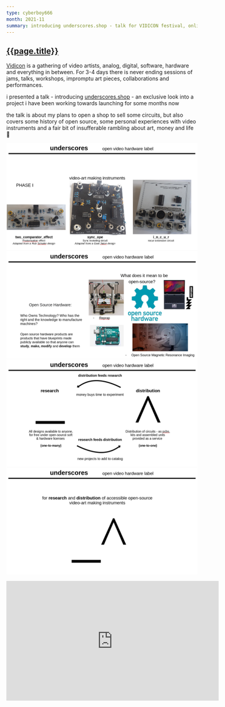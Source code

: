```yaml
---
type: cyberboy666
month: 2021-11
summary: introducing underscores.shop - talk for VIDICON festival, online
---
```


## [ {{page.title}} ]({{page.url}})

[Vidicon](https://vidicon.org/) is a gathering of video artists, analog, digital, software, hardware and everything in between. For 3-4 days there is never ending sessions of jams, talks, workshops, impromptu art pieces, collaborations and performances.

i presented a talk - introducing [underscores.shop](https://underscores.shop) - an exclusive look into a project i have been working towards launching for some months now

the talk is about my plans to open a shop to sell some circuits, but also covers some history of open source, some personal experiences with video instruments and a fair bit of insufferable rambling about art, money and life 🙊


![image](/images/cyberboy666/underscores.shop_talk1.png)
![image](/images/cyberboy666/underscores.shop_talk2.png)
![image](/images/cyberboy666/underscores.shop_talk3.png)
![image](/images/cyberboy666/underscores.shop_talk4.png)

<iframe width="560" height="315" src="https://www.youtube.com/embed/gHakTFG7boY" title="YouTube video player" frameborder="0" allow="accelerometer; autoplay; clipboard-write; encrypted-media; gyroscope; picture-in-picture" allowfullscreen></iframe>
